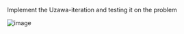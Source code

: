 Implement the Uzawa-iteration and testing it on the problem

![image](https://github.com/ps-kryachko/NumericalOptimization-uni/assets/85227504/ba715457-7c9a-426c-ad18-d8606277ad22)
